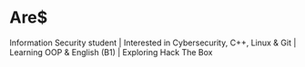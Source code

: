 # Are$
Information Security student | Interested in Cybersecurity, C++, Linux &amp; Git | Learning OOP &amp; English (B1) | Exploring Hack The Box
